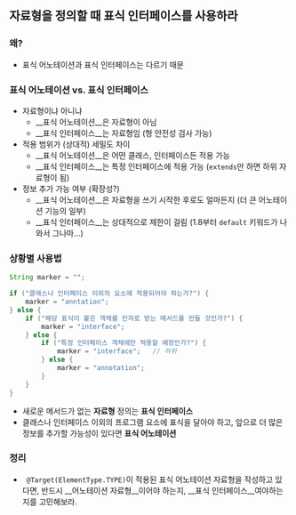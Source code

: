 ## 자료형을 정의할 때 표식 인터페이스를 사용하라

### 왜?

- 표식 어노테이션과 표식 인터페이스는 다르기 때문

### 표식 어노테이션 vs. 표식 인터페이스

- 자료형이냐 아니냐
  - __표식 어노테이션__은 자료형이 아님
  - __표식 인터페이스__는 자료형임 (형 안전성 검사 가능)
- 적용 범위가 (상대적) 세밀도 차이
  - __표식 어노테이션__은 어떤 클래스, 인터페이스든 적용 가능
  - __표식 인터페이스__는 특정 인터페이스에 적용 가능 (`extends`만 하면 하위 자료형이 됨)
- 정보 추가 가능 여부 (확장성?)
  - __표식 어노테이션__은 자료형을 쓰기 시작한 후로도 얼마든지 (더 큰 어노테이션 기능의 일부)
  - __표식 인터페이스__는 상대적으로 제한이 걸림 (1.8부터 `default` 키워드가 나와서 그나마...)

### 상황별 사용법

```Java
String marker = "";

if ("클래스나 인터페이스 이외의 요소에 적용되어야 하는가?") {
	marker = "anntation";
} else {
	if ("해당 표식이 붙은 객체를 인자로 받는 메서드를 만들 것인가?") {
    	marker = "interface";
	} else {
    	if ("특정 인터페이스 객체에만 적용할 예정인가?") {
        	marker = "interface";	// 하위
    	} else {
        	marker = "annotation";
    	}
	}
}
```

- 새로운 메서드가 없는 __자료형__ 정의는 __표식 인터페이스__
- 클래스나 인터페이스 이외의 프로그램 요소에 표식을 달아야 하고, 앞으로 더 많은 정보를 추가할 가능성이 있다면 __표식 어노테이션__

### 정리

- ` @Target(ElementType.TYPE)`이 적용된 표식 어노테이션 자료형을 작성하고 있다면,
  반드시 __어노테이션 자료형__이어야 하는지, __표식 인터페이스__여야하는지를 고민해보라.